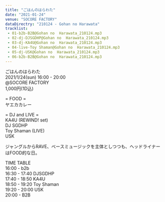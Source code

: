 ```yaml
---
title: "ごはんのはらわた"
date: "2021-01-24"
venue: "SOCORE FACTORY"
dataDirectry: "210124 - Gohan no Harawata"
tracklist:
 - 01-b2b-B2B@Gohan no  Harawata_210124.mp3
 - 02-dj-DJSGDHP@Gohan no  Harawata_210124.mp3
 - 03-dj-KA4U@Gohan no  Harawata_210124.mp3
 - 04-live-Toy Shaman@Gohan no  Harawata_210124.mp3
 - 05-dj-USK@Gohan no  Harawata_210124.mp3
 - 06-b2b-B2B@Gohan no  Harawata_210124.mp3
---
```

ごはんのはらわた  
2021/1/24(sun) 16:00 - 20:00  
@SOCORE FACTORY  
1,000円(1D込)  

= FOOD =  
ヤエカカレー

= DJ and LIVE =  
KA4U (REWIND! set)  
DJ SGDHP  
Toy Shaman (LIVE)  
USK

ジャングルからRAVE、ベースミュージックを主体としつつも、ヘッドライナーはFOOD的な日。

TIME TABLE  
16:00 - b2b  
16:30 - 17:40 DJSGDHP  
17:40 - 18:50 KA4U  
18:50 - 19:20 Toy Shaman  
19:20 - 20:00 USK  
20:00 - B2B